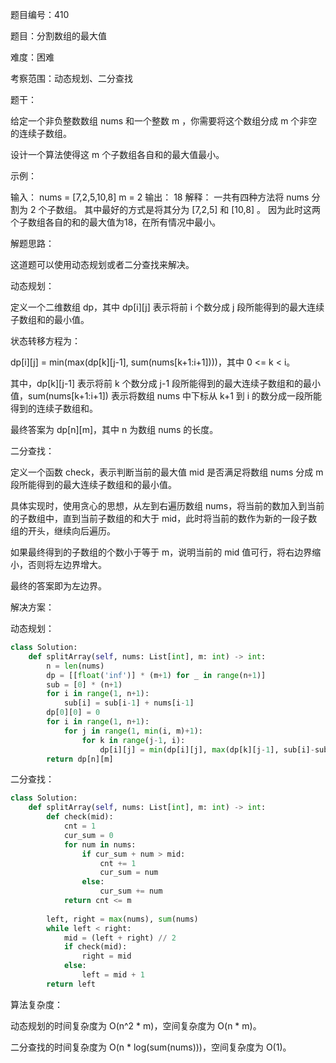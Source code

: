 题目编号：410

题目：分割数组的最大值

难度：困难

考察范围：动态规划、二分查找

题干：

给定一个非负整数数组 nums 和一个整数 m ，你需要将这个数组分成 m 个非空的连续子数组。

设计一个算法使得这 m 个子数组各自和的最大值最小。

示例：

输入：
nums = [7,2,5,10,8]
m = 2
输出：
18
解释：
一共有四种方法将 nums 分割为 2 个子数组。
其中最好的方式是将其分为 [7,2,5] 和 [10,8] 。
因为此时这两个子数组各自的和的最大值为18，在所有情况中最小。

解题思路：

这道题可以使用动态规划或者二分查找来解决。

动态规划：

定义一个二维数组 dp，其中 dp[i][j] 表示将前 i 个数分成 j 段所能得到的最大连续子数组和的最小值。

状态转移方程为：

dp[i][j] = min(max(dp[k][j-1], sum(nums[k+1:i+1])))，其中 0 <= k < i。

其中，dp[k][j-1] 表示将前 k 个数分成 j-1 段所能得到的最大连续子数组和的最小值，sum(nums[k+1:i+1]) 表示将数组 nums 中下标从 k+1 到 i 的数分成一段所能得到的连续子数组和。

最终答案为 dp[n][m]，其中 n 为数组 nums 的长度。

二分查找：

定义一个函数 check，表示判断当前的最大值 mid 是否满足将数组 nums 分成 m 段所能得到的最大连续子数组和的最小值。

具体实现时，使用贪心的思想，从左到右遍历数组 nums，将当前的数加入到当前的子数组中，直到当前子数组的和大于 mid，此时将当前的数作为新的一段子数组的开头，继续向后遍历。

如果最终得到的子数组的个数小于等于 m，说明当前的 mid 值可行，将右边界缩小，否则将左边界增大。

最终的答案即为左边界。

解决方案：

动态规划：

```python
class Solution:
    def splitArray(self, nums: List[int], m: int) -> int:
        n = len(nums)
        dp = [[float('inf')] * (m+1) for _ in range(n+1)]
        sub = [0] * (n+1)
        for i in range(1, n+1):
            sub[i] = sub[i-1] + nums[i-1]
        dp[0][0] = 0
        for i in range(1, n+1):
            for j in range(1, min(i, m)+1):
                for k in range(j-1, i):
                    dp[i][j] = min(dp[i][j], max(dp[k][j-1], sub[i]-sub[k]))
        return dp[n][m]
```

二分查找：

```python
class Solution:
    def splitArray(self, nums: List[int], m: int) -> int:
        def check(mid):
            cnt = 1
            cur_sum = 0
            for num in nums:
                if cur_sum + num > mid:
                    cnt += 1
                    cur_sum = num
                else:
                    cur_sum += num
            return cnt <= m
        
        left, right = max(nums), sum(nums)
        while left < right:
            mid = (left + right) // 2
            if check(mid):
                right = mid
            else:
                left = mid + 1
        return left
```

算法复杂度：

动态规划的时间复杂度为 O(n^2 * m)，空间复杂度为 O(n * m)。

二分查找的时间复杂度为 O(n * log(sum(nums)))，空间复杂度为 O(1)。